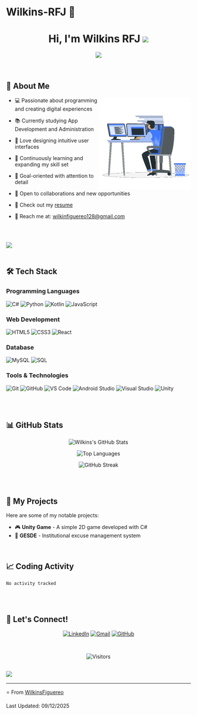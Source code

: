 # Wilkins-RFJ 👋

<h1 align="center"><b>Hi, I'm Wilkins RFJ </b><img src="https://media.giphy.com/media/hvRJCLFzcasrR4ia7z/giphy.gif" width="35"></h1>

<p align="center">
  <a href="https://github.com/WilkinsFiguereo"><img src="https://readme-typing-svg.herokuapp.com?font=Time+New+Roman&color=cyan&size=25&center=true&vCenter=true&width=600&height=100&lines=Assalamu+O+Alaikum+Warahmatullah..&hearts;++;Self-taught+Front-End+Developer,;Computer+Science+Student,;CTF+Newbie,;Active+Learner/Researcher,;Love+to+learn+new+stuffs..<3"></a>
</p>

<br>

## 🌟 **About Me**

<picture> 
  <img align="right" src="https://github.com/0xAbdulKhalid/0xAbdulKhalid/raw/main/assets/mdImages/Right_Side.gif" width="250px">
</picture>

- 💻 Passionate about programming and creating digital experiences
- 📚 Currently studying App Development and Administration
- 🎨 Love designing intuitive user interfaces
- 🌱 Continuously learning and expanding my skill set
- 🎯 Goal-oriented with attention to detail
- 🤝 Open to collaborations and new opportunities

- 📄 Check out my [resume](https://drive.google.com/file/d/1l2nXXN4kwyVvrQmIZBpErwHY7a2nz7uU/view?usp=sharing)
- 📧 Reach me at: wilkinfiguereo128@gmail.com

<br><br>

<img src="https://user-images.githubusercontent.com/73097560/115834477-dbab4500-a447-11eb-908a-139a6edaec5c.gif">
<br><br>

## 🛠️ **Tech Stack**

### **Programming Languages**
![C#](https://img.shields.io/badge/C%23-239120?style=for-the-badge&logo=c-sharp&logoColor=white)
![Python](https://img.shields.io/badge/Python-3776AB?style=for-the-badge&logo=python&logoColor=white)
![Kotlin](https://img.shields.io/badge/Kotlin-7F52FF?style=for-the-badge&logo=kotlin&logoColor=white)
![JavaScript](https://img.shields.io/badge/JavaScript-F7DF1E?style=for-the-badge&logo=javascript&logoColor=black)

### **Web Development**
![HTML5](https://img.shields.io/badge/HTML5-E34F26?style=for-the-badge&logo=html5&logoColor=white)
![CSS3](https://img.shields.io/badge/CSS3-1572B6?style=for-the-badge&logo=css3&logoColor=white)
![React](https://img.shields.io/badge/React-20232A?style=for-the-badge&logo=react&logoColor=61DAFB)

### **Database**
![MySQL](https://img.shields.io/badge/MySQL-4479A1?style=for-the-badge&logo=mysql&logoColor=white)
![SQL](https://img.shields.io/badge/SQL-CC2927?style=for-the-badge&logo=microsoft-sql-server&logoColor=white)

### **Tools & Technologies**
![Git](https://img.shields.io/badge/Git-F05032?style=for-the-badge&logo=git&logoColor=white)
![GitHub](https://img.shields.io/badge/GitHub-181717?style=for-the-badge&logo=github&logoColor=white)
![VS Code](https://img.shields.io/badge/VS_Code-007ACC?style=for-the-badge&logo=visual-studio-code&logoColor=white)
![Android Studio](https://img.shields.io/badge/Android_Studio-3DDC84?style=for-the-badge&logo=android-studio&logoColor=white)
![Visual Studio](https://img.shields.io/badge/Visual_Studio-5C2D91?style=for-the-badge&logo=visual-studio&logoColor=white)
![Unity](https://img.shields.io/badge/Unity-000000?style=for-the-badge&logo=unity&logoColor=white)

<br><br>

## 📊 **GitHub Stats**

<div align="center">
  
![Wilkins's GitHub Stats](https://github-readme-stats.vercel.app/api?username=WilkinsFiguereo&show_icons=true&theme=radical&count_private=true&hide_border=true)
  
![Top Languages](https://github-readme-stats.vercel.app/api/top-langs/?username=WilkinsFiguereo&layout=compact&theme=radical&hide_border=true)
  
![GitHub Streak](https://streak-stats.demolab.com/?user=WilkinsFiguereo&theme=radical&hide_border=true)

</div>

<br><br>

## 🎨 **My Projects**

Here are some of my notable projects:

- 🎮 **Unity Game** - A simple 2D game developed with C#
- 💼 **GESDE** - Institutional excuse management system

<br>

## 📈 **Coding Activity**

<!--START_SECTION:waka-->

```txt
No activity tracked
```

<!--END_SECTION:waka-->

<br><br>

## 🤝 **Let's Connect!**

<div align="center">
  
[![LinkedIn](https://img.shields.io/badge/LinkedIn-Wilkins_Figuereo-0077B5?style=for-the-badge&logo=linkedin&logoColor=white)](https://linkedin.com/in/wilkins-radhames-figuereo-jiménez-5b3883298)
[![Gmail](https://img.shields.io/badge/Gmail-wilkinfiguereo128-D14836?style=for-the-badge&logo=gmail&logoColor=white)](mailto:wilkinfiguereo128@gmail.com)
[![GitHub](https://img.shields.io/badge/GitHub-WilkinsFiguereo-181717?style=for-the-badge&logo=github&logoColor=white)](https://github.com/WilkinsFiguereo)

</div>

<br>

<div align="center">
  
![Visitors](https://komarev.com/ghpvc/?username=WilkinsFiguereo&style=flat-square&color=blueviolet)

</div>

<br>

<img src="https://user-images.githubusercontent.com/73097560/115834477-dbab4500-a447-11eb-908a-139a6edaec5c.gif">

---
⭐️ From [WilkinsFiguereo](https://github.com/WilkinsFiguereo)

Last Updated: 09/12/2025
